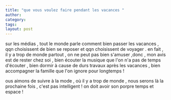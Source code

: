 ```yaml
---
title: "que vous voulez faire pendant les vacances "
author:
category: 
tags: 
layout: post
---
```

sur les médias , tout le monde parle comment bien passer les vacances , qqn choisissent de bien se reposer et qqn choisissent de voyager .
en fait , il y a trop de monde partout , on ne peut pas bien s'amuser ,donc , mon avis est de rester chez soi , bien écouter la musique que l'on n'a pas de temps d'écouter , bien dormir à cause de durs travaux après les vacances , bien accompagner la famille que l'on ignore pour longtemps !

ous aimons de suivre à la mode , où il y a trop de monde , nous serons là la prochaine fois , c'est pas intelligent ! on doit avoir son porpre temps et espace ! 

